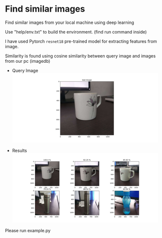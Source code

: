 # Find similar images

Find similar images from your local machine using deep learning

Use "help/env.txt" to build the environment. (find run command inside)

I have used Pytorch `resnet18` pre-trained model for extracting features from image.

Similarity is found using cosine similarity between query image and images from our pc (imagedb)

- Query Image
![](https://github.com/Jishnuprakash/find-similar-images/blob/main/help/test_image.png)

- Results
![](https://github.com/Jishnuprakash/find-similar-images/blob/main/help/results.png)

Please run example.py